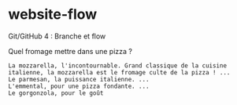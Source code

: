 # website-flow
Git/GitHub 4 : Branche et flow

Quel fromage mettre dans une pizza ?

    La mozzarella, l'incontournable. Grand classique de la cuisine italienne, la mozzarella est le fromage culte de la pizza ! ...
    Le parmesan, la puissance italienne. ...
    L'emmental, pour une pizza fondante. ...
    Le gorgonzola, pour le goût
